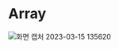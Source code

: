 # Array
![화면 캡처 2023-03-15 135620](https://user-images.githubusercontent.com/127116197/225210807-f63dcd72-c3a0-4ebc-bbf7-0bb262b0dc11.png)

